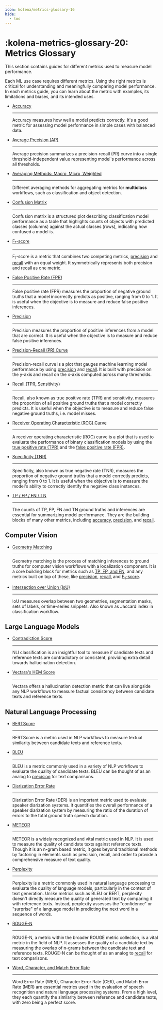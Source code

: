 ```yaml
---
icon: kolena/metrics-glossary-16
hide:
  - toc
---
```


# :kolena-metrics-glossary-20: Metrics Glossary

This section contains guides for different metrics used to measure model performance.

Each ML use case requires different metrics. Using the right metrics is critical for understanding and meaningfully
comparing model performance. In each metrics guide, you can learn about the metric with examples, its limitations and
biases, and its intended uses.

<div class="grid cards" markdown>

- [Accuracy](accuracy.md)

    ---

    Accuracy measures how well a model predicts correctly. It's a good metric for assessing model performance in simple
    cases with balanced data.

- [Average Precision (AP)](average-precision.md)

    ---

    Average precision summarizes a precision-recall (PR) curve into a single threshold-independent value
    representing model's performance across all thresholds.

- [Averaging Methods: Macro, Micro, Weighted](averaging-methods.md)

    ---

    Different averaging methods for aggregating metrics for **multiclass** workflows, such as classification and
    object detection.

- [Confusion Matrix](confusion-matrix.md)

    ---

    Confusion matrix is a structured plot describing classification model performance as a table that highlights counts
    of objects with predicted classes (columns) against the actual classes (rows), indicating how confused a model is.

- [F<sub>1</sub>-score](f1-score.md)

    ---

    F<sub>1</sub>-score is a metric that combines two competing metrics, [precision](precision.md) and
    [recall](recall.md) with an equal weight. It symmetrically represents both precision and recall as one metric.

- [False Positive Rate (FPR)](fpr.md)

    ---

    False positive rate (FPR) measures the proportion of negative ground truths that a model incorrectly predicts as
    positive, ranging from 0 to 1. It is useful when the objective is to measure and reduce false positive inferences.

- [Precision](precision.md)

    ---

    Precision measures the proportion of positive inferences from a model that are correct. It is useful when the
    objective is to measure and reduce false positive inferences.

- [Precision-Recall (PR) Curve](pr-curve.md)

    ---

    Precision-recall curve is a plot that gauges machine learning model performance by using [precision](precision.md)
    and [recall](recall.md). It is built with precision on the y-axis and recall on the x-axis computed across many
    thresholds.

- [Recall (TPR, Sensitivity)](recall.md)

    ---

    Recall, also known as true positive rate (TPR) and sensitivity, measures the proportion of all positive ground
    truths that a model correctly predicts. It is useful when the objective is to measure and reduce false negative
    ground truths, i.e. model misses.

- [Receiver Operating Characteristic (ROC) Curve](roc-curve.md)

    ---

    A receiver operating characteristic (ROC) curve is a plot that is used to evaluate the performance of binary
    classification models by using the [true positive rate (TPR)](./recall.md) and the
    [false positive rate (FPR)](./fpr.md).

- [Specificity (TNR)](specificity.md)

    ---

    Specificity, also known as true negative rate (TNR), measures the proportion of negative ground truths that a
    model correctly predicts, ranging from 0 to 1. It is useful when the objective is to measure the model's ability to
    correctly identify the negative class instances.

- [TP / FP / FN / TN](tp-fp-fn-tn.md)

    ---

    The counts of TP, FP, FN and TN ground truths and inferences are essential for summarizing model performance. They
    are the building blocks of many other metrics, including [accuracy](accuracy.md), [precision](precision.md),
    and [recall](recall.md).

</div>

## Computer Vision

<div class="grid cards" markdown>

- [Geometry Matching](geometry-matching.md)

    ---

    Geometry matching is the process of matching inferences to ground truths for computer vision workflows with a
    localization component. It is a core building block for metrics such as [TP, FP, and FN](tp-fp-fn-tn.md), and any
    metrics built on top of these, like [precision](precision.md), [recall](recall.md), and
    [F<sub>1</sub>-score](f1-score.md).

- [Intersection over Union (IoU)](iou.md)

    ---

    IoU measures overlap between two geometries, segmentation masks, sets of labels, or time-series snippets.
    Also known as Jaccard index in classification workflow.

</div>

## Large Language Models

<div class="grid cards" markdown>

- [Contradiction Score](contradiction-score.md)

    ---

    NLI classification is an insightful tool to measure if candidate texts and reference texts are contradictory or
    consistent, providing extra detail towards hallucination detection.

- [Vectara's HEM Score](vectara-HEM-score.md)

    ---

    Vectara offers a hallucination detection metric that can live alongside any NLP workflows to measure factual
    consistency between candidate texts and reference texts.

</div>

## Natural Language Processing

<div class="grid cards" markdown>

- [BERTScore](bertscore.md)

    ---

    BERTScore is a metric used in NLP workflows to measure textual similarity between candidate texts and reference
    texts.

- [BLEU](bleu.md)

    ---

    BLEU is a metric commonly used in a variety of NLP workflows to evaluate the quality of candidate texts. BLEU can be
    thought of as an analog to [precision](precision.md) for text comparisons.

- [Diarization Error Rate](diarization-error-rate.md)

    ---

    Diarization Error Rate (DER) is an important metric used to evaluate speaker diarization systems. It quantifies the
    overall performance of a speaker diarization system by measuring the ratio of the duration of errors to the total
    ground truth speech duration.

- [METEOR](meteor.md)

    ---

    METEOR is a widely recognized and vital metric used in NLP. It is used to measure the quality of candidate texts
    against reference texts. Though it is an n-gram based metric, it goes beyond traditional methods by factoring in
    elements such as precision, recall, and order to provide a comprehensive measure of text quality.

- [Perplexity](perplexity.md)

    ---

    Perplexity is a metric commonly used in natural language processing to evaluate the quality of language models,
    particularly in the context of text generation. Unlike metrics such as BLEU or BERT, perplexity doesn't directly
    measure the quality of generated text by comparing it with reference texts. Instead, perplexity assesses the
    "confidence" or "surprise" of a language model in predicting the next word in a sequence of words.


- [ROUGE-N](rouge-n.md)

    ---

    ROUGE-N, a metric within the broader ROUGE metric collection, is a vital metric in the field of NLP. It assesses
    the quality of a candidate text by measuring the overlap of n-grams between the candidate text and reference texts.
    ROUGE-N can be thought of as an analog to [recall](recall.md) for text comparisons.


- [Word, Character, and Match Error Rate](wer-cer-mer.md)

    ---

    Word Error Rate (WER), Character Error Rate (CER), and Match Error Rate (MER) are essential metrics used in the
    evaluation of speech recognition and natural language processing systems. From a high level, they each quantify
    the similarity between reference and candidate texts, with zero being a perfect score.

</div>
